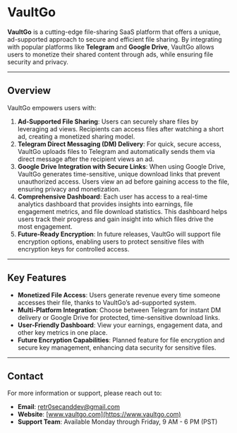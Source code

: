 # **VaultGo**

**VaultGo** is a cutting-edge file-sharing SaaS platform that offers a unique, ad-supported approach to secure and efficient file sharing. By integrating with popular platforms like **Telegram** and **Google Drive**, VaultGo allows users to monetize their shared content through ads, while ensuring file security and privacy.

---

## **Overview**

VaultGo empowers users with:
1. **Ad-Supported File Sharing**: Users can securely share files by leveraging ad views. Recipients can access files after watching a short ad, creating a monetized sharing model.
2. **Telegram Direct Messaging (DM) Delivery**: For quick, secure access, VaultGo uploads files to Telegram and automatically sends them via direct message after the recipient views an ad.
3. **Google Drive Integration with Secure Links**: When using Google Drive, VaultGo generates time-sensitive, unique download links that prevent unauthorized access. Users view an ad before gaining access to the file, ensuring privacy and monetization.
4. **Comprehensive Dashboard**: Each user has access to a real-time analytics dashboard that provides insights into earnings, file engagement metrics, and file download statistics. This dashboard helps users track their progress and gain insight into which files drive the most engagement.
5. **Future-Ready Encryption**: In future releases, VaultGo will support file encryption options, enabling users to protect sensitive files with encryption keys for controlled access.

---

## **Key Features**

- **Monetized File Access**: Users generate revenue every time someone accesses their file, thanks to VaultGo’s ad-supported system.
- **Multi-Platform Integration**: Choose between Telegram for instant DM delivery or Google Drive for protected, time-sensitive download links.
- **User-Friendly Dashboard**: View your earnings, engagement data, and other key metrics in one place.
- **Future Encryption Capabilities**: Planned feature for file encryption and secure key management, enhancing data security for sensitive files.

---

## **Contact**

For more information or support, please reach out to:

- **Email**: retr0secanddev@gmail.com
- **Website**: [www.vaultgo.com](https://www.vaultgo.com)
- **Support Team**: Available Monday through Friday, 9 AM - 6 PM (PST)
